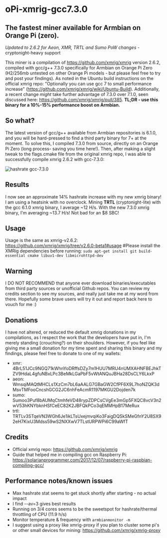 # oPi-xmrig-gcc7.3.0
## The fastest miner available for Armbian on Orange Pi (zero).
*Updated to 2.6.2 for Aeon, XMR, TRTL and Sumo PoW changes* - cryptonight-heavy support

This miner is a compilation of https://github.com/xmrig/xmrig version 2.6.2, compiled with gcc/g++ 7.3.0 specifically for Armbian on Orange Pi Zero (H2/256mb untested on other Orange Pi models - but please feel free to try and post your findings). As noted in the Ubuntu build instructions on the official xmrig repo: "Optionally you can use gcc 7 to small performance increase" (https://github.com/xmrig/xmrig/wiki/Ubuntu-Build). Additionally, a recent change _might_ take further advantage of 7.3.0 over 7.1.0, seen discussed here: https://github.com/xmrig/xmrig/pull/385. **TL;DR - use this binary for a 10%-15% performance boost on Armbian.**

## So what?

The latest version of gcc/g++ available from Armbian repositories is 6.1.0, and you will be hard-pressed to find a third party binary for 7+ at the moment. To solve this, I compiled 7.3.0 from source, directly on an Orange Pi Zero (long process- saving you time here!). Then, after making a slight tweak to the flags.cmake file from the original xmrig repo, I was able to successfully compile xmrig 2.6.2 with gcc-7.3.0:

![hashrate gcc-7.3.0](https://i.imgur.com/59zg8DK.png)


## Results

I now see an approximate 14% hashrate increase with my new xmrig binary! I am using a heatsink with no overclock. Mining **TRTL**  (cryptonight-lite) with the gcc 6.1.0 xmrig binary, I average ~12 H/s. With the new 7.3.0 xmrig binary, I'm averaging ~13.7 H/s! Not bad for an $8 SBC!


## Usage

Usage is the same as xmrig-v2.6.2: https://github.com/xmrig/xmrig/tree/v2.6.0-beta1#usage
#Please install the XMRig dependencies before running:
`sudo apt-get install git build-essential cmake libuv1-dev libmicrohttpd-dev`

## Warning

I DO NOT RECOMMEND that anyone ever download binaries/executables from third party sources or unofficial Github repos. You can review my credits section to see my sources, and really just take me at my word from there. Hopefully some brave users will try it out and report back here to vouch for me :)

## Donations

I have not altered, or reduced the default xmrig donations in my compilations, as I respect the work that the developers have put in, I'm merely standing (crouching?) on their shoulders. However, if you feel like giving me a small donation for my time spent and sharing this binary and my findings, please feel free to donate to one of my wallets:
* xmr: 4BrL51JCc9NGQ71kWhnYoDRffsDZy7m1HUU7MRU4nUMXAHNFBEJhkTZV9HdaL4gfuNBxLPc3BeMkLGaPbF5vWtANQuJBHa28DsCLY6LkxP
* aeon: WmsqiMAQtMHCLs1XzCm7bL6aAALG7GBaGW2CfPF6X9L7hoNZQK3dMsvTMFooCncshGCG2JC6nhFeAcmR1197MKGU2Dojden7k
* sumo: Sumoo3Puf8bAUMqCtmhfeVD48rypZDPCsCVgEe3mGp5FXQC8vcV3n2wV53hKNYbknHSfCeEC82K2JBFQkPCo3qEMMHpB17MeRux
* trtl: TRTLv3STqeVN3WGh6Je1ikLTsUxejmvqiKo3FaigDQSkSMeGfnY2U8SX92eH7KixU3Mdss59wS2NXXwV7TLstURPWPi6C99aWfT

## Credits
* Official xmrig repo: https://github.com/xmrig/xmrig
* Guide that helped me in compiling gcc on Raspberry Pi: https://solarianprogrammer.com/2017/12/07/raspberry-pi-raspbian-compiling-gcc/

## Performance notes/known issues
* Max hashrate stat seems to get stuck shortly after starting - no actual impact
* I find --av=3 gives best results
* Running on 3/4 cores seems to be the sweetspot for hashrate/thermal throttling of CPU (11.9 h/s)
* Monitor temperature & frequency with `armbianmonitor -m`
* I suggest using a proxy like xmrig-proxy if you plan to cluster some pi's or other small devices for mining: https://github.com/xmrig/xmrig-proxy
